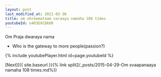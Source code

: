 ```yaml
---
layout: post
last_modified_at: 2021-03-30
title: om shreemataam varaaya namaha 108 times
youtubeId: o4O3EXCQkD0
---
```

 
 
Om Praja dwaraya nama 
 
 -  Who is the gateway to more people(passion?) 
 
  
 
  
 
 
 
 
 
 


{% include youtubePlayer.html id=page.youtubeId %}
 
[Next]({{ site.baseurl }}{% link  split2/_posts/2015-04-29-Om svaapanaaya namaha 108 times.md%})
 
